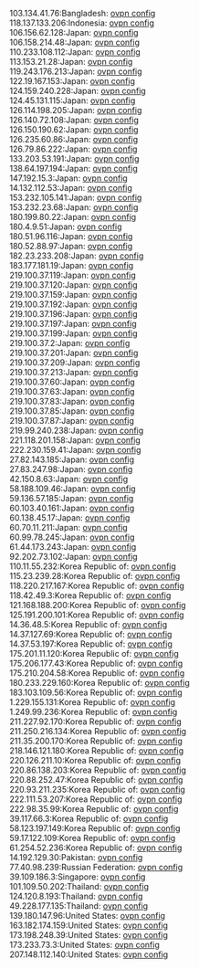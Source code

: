 103.134.41.76:Bangladesh: [ovpn config](vpn/103_134_41_76.ovpn)  
118.137.133.206:Indonesia: [ovpn config](vpn/118_137_133_206.ovpn)  
106.156.62.128:Japan: [ovpn config](vpn/106_156_62_128.ovpn)  
106.158.214.48:Japan: [ovpn config](vpn/106_158_214_48.ovpn)  
110.233.108.112:Japan: [ovpn config](vpn/110_233_108_112.ovpn)  
113.153.21.28:Japan: [ovpn config](vpn/113_153_21_28.ovpn)  
119.243.176.213:Japan: [ovpn config](vpn/119_243_176_213.ovpn)  
122.19.167.153:Japan: [ovpn config](vpn/122_19_167_153.ovpn)  
124.159.240.228:Japan: [ovpn config](vpn/124_159_240_228.ovpn)  
124.45.131.115:Japan: [ovpn config](vpn/124_45_131_115.ovpn)  
126.114.198.205:Japan: [ovpn config](vpn/126_114_198_205.ovpn)  
126.140.72.108:Japan: [ovpn config](vpn/126_140_72_108.ovpn)  
126.150.190.62:Japan: [ovpn config](vpn/126_150_190_62.ovpn)  
126.235.60.86:Japan: [ovpn config](vpn/126_235_60_86.ovpn)  
126.79.86.222:Japan: [ovpn config](vpn/126_79_86_222.ovpn)  
133.203.53.191:Japan: [ovpn config](vpn/133_203_53_191.ovpn)  
138.64.197.194:Japan: [ovpn config](vpn/138_64_197_194.ovpn)  
147.192.15.3:Japan: [ovpn config](vpn/147_192_15_3.ovpn)  
14.132.112.53:Japan: [ovpn config](vpn/14_132_112_53.ovpn)  
153.232.105.141:Japan: [ovpn config](vpn/153_232_105_141.ovpn)  
153.232.23.68:Japan: [ovpn config](vpn/153_232_23_68.ovpn)  
180.199.80.22:Japan: [ovpn config](vpn/180_199_80_22.ovpn)  
180.4.9.51:Japan: [ovpn config](vpn/180_4_9_51.ovpn)  
180.51.96.116:Japan: [ovpn config](vpn/180_51_96_116.ovpn)  
180.52.88.97:Japan: [ovpn config](vpn/180_52_88_97.ovpn)  
182.23.233.208:Japan: [ovpn config](vpn/182_23_233_208.ovpn)  
183.177.181.19:Japan: [ovpn config](vpn/183_177_181_19.ovpn)  
219.100.37.119:Japan: [ovpn config](vpn/219_100_37_119.ovpn)  
219.100.37.120:Japan: [ovpn config](vpn/219_100_37_120.ovpn)  
219.100.37.159:Japan: [ovpn config](vpn/219_100_37_159.ovpn)  
219.100.37.192:Japan: [ovpn config](vpn/219_100_37_192.ovpn)  
219.100.37.196:Japan: [ovpn config](vpn/219_100_37_196.ovpn)  
219.100.37.197:Japan: [ovpn config](vpn/219_100_37_197.ovpn)  
219.100.37.199:Japan: [ovpn config](vpn/219_100_37_199.ovpn)  
219.100.37.2:Japan: [ovpn config](vpn/219_100_37_2.ovpn)  
219.100.37.201:Japan: [ovpn config](vpn/219_100_37_201.ovpn)  
219.100.37.209:Japan: [ovpn config](vpn/219_100_37_209.ovpn)  
219.100.37.213:Japan: [ovpn config](vpn/219_100_37_213.ovpn)  
219.100.37.60:Japan: [ovpn config](vpn/219_100_37_60.ovpn)  
219.100.37.63:Japan: [ovpn config](vpn/219_100_37_63.ovpn)  
219.100.37.83:Japan: [ovpn config](vpn/219_100_37_83.ovpn)  
219.100.37.85:Japan: [ovpn config](vpn/219_100_37_85.ovpn)  
219.100.37.87:Japan: [ovpn config](vpn/219_100_37_87.ovpn)  
219.99.240.238:Japan: [ovpn config](vpn/219_99_240_238.ovpn)  
221.118.201.158:Japan: [ovpn config](vpn/221_118_201_158.ovpn)  
222.230.159.41:Japan: [ovpn config](vpn/222_230_159_41.ovpn)  
27.82.143.185:Japan: [ovpn config](vpn/27_82_143_185.ovpn)  
27.83.247.98:Japan: [ovpn config](vpn/27_83_247_98.ovpn)  
42.150.8.63:Japan: [ovpn config](vpn/42_150_8_63.ovpn)  
58.188.109.46:Japan: [ovpn config](vpn/58_188_109_46.ovpn)  
59.136.57.185:Japan: [ovpn config](vpn/59_136_57_185.ovpn)  
60.103.40.161:Japan: [ovpn config](vpn/60_103_40_161.ovpn)  
60.138.45.17:Japan: [ovpn config](vpn/60_138_45_17.ovpn)  
60.70.11.211:Japan: [ovpn config](vpn/60_70_11_211.ovpn)  
60.99.78.245:Japan: [ovpn config](vpn/60_99_78_245.ovpn)  
61.44.173.243:Japan: [ovpn config](vpn/61_44_173_243.ovpn)  
92.202.73.102:Japan: [ovpn config](vpn/92_202_73_102.ovpn)  
110.11.55.232:Korea Republic of: [ovpn config](vpn/110_11_55_232.ovpn)  
115.23.239.28:Korea Republic of: [ovpn config](vpn/115_23_239_28.ovpn)  
118.220.217.167:Korea Republic of: [ovpn config](vpn/118_220_217_167.ovpn)  
118.42.49.3:Korea Republic of: [ovpn config](vpn/118_42_49_3.ovpn)  
121.168.188.200:Korea Republic of: [ovpn config](vpn/121_168_188_200.ovpn)  
125.191.200.101:Korea Republic of: [ovpn config](vpn/125_191_200_101.ovpn)  
14.36.48.5:Korea Republic of: [ovpn config](vpn/14_36_48_5.ovpn)  
14.37.127.69:Korea Republic of: [ovpn config](vpn/14_37_127_69.ovpn)  
14.37.53.197:Korea Republic of: [ovpn config](vpn/14_37_53_197.ovpn)  
175.201.11.120:Korea Republic of: [ovpn config](vpn/175_201_11_120.ovpn)  
175.206.177.43:Korea Republic of: [ovpn config](vpn/175_206_177_43.ovpn)  
175.210.204.58:Korea Republic of: [ovpn config](vpn/175_210_204_58.ovpn)  
180.233.229.160:Korea Republic of: [ovpn config](vpn/180_233_229_160.ovpn)  
183.103.109.56:Korea Republic of: [ovpn config](vpn/183_103_109_56.ovpn)  
1.229.155.131:Korea Republic of: [ovpn config](vpn/1_229_155_131.ovpn)  
1.249.99.236:Korea Republic of: [ovpn config](vpn/1_249_99_236.ovpn)  
211.227.92.170:Korea Republic of: [ovpn config](vpn/211_227_92_170.ovpn)  
211.250.216.134:Korea Republic of: [ovpn config](vpn/211_250_216_134.ovpn)  
211.35.200.170:Korea Republic of: [ovpn config](vpn/211_35_200_170.ovpn)  
218.146.121.180:Korea Republic of: [ovpn config](vpn/218_146_121_180.ovpn)  
220.126.211.10:Korea Republic of: [ovpn config](vpn/220_126_211_10.ovpn)  
220.86.138.203:Korea Republic of: [ovpn config](vpn/220_86_138_203.ovpn)  
220.88.252.47:Korea Republic of: [ovpn config](vpn/220_88_252_47.ovpn)  
220.93.211.235:Korea Republic of: [ovpn config](vpn/220_93_211_235.ovpn)  
222.111.53.207:Korea Republic of: [ovpn config](vpn/222_111_53_207.ovpn)  
222.98.35.99:Korea Republic of: [ovpn config](vpn/222_98_35_99.ovpn)  
39.117.66.3:Korea Republic of: [ovpn config](vpn/39_117_66_3.ovpn)  
58.123.197.149:Korea Republic of: [ovpn config](vpn/58_123_197_149.ovpn)  
59.17.122.109:Korea Republic of: [ovpn config](vpn/59_17_122_109.ovpn)  
61.254.52.236:Korea Republic of: [ovpn config](vpn/61_254_52_236.ovpn)  
14.192.129.30:Pakistan: [ovpn config](vpn/14_192_129_30.ovpn)  
77.40.98.239:Russian Federation: [ovpn config](vpn/77_40_98_239.ovpn)  
39.109.186.3:Singapore: [ovpn config](vpn/39_109_186_3.ovpn)  
101.109.50.202:Thailand: [ovpn config](vpn/101_109_50_202.ovpn)  
124.120.8.193:Thailand: [ovpn config](vpn/124_120_8_193.ovpn)  
49.228.177.135:Thailand: [ovpn config](vpn/49_228_177_135.ovpn)  
139.180.147.96:United States: [ovpn config](vpn/139_180_147_96.ovpn)  
163.182.174.159:United States: [ovpn config](vpn/163_182_174_159.ovpn)  
173.198.248.39:United States: [ovpn config](vpn/173_198_248_39.ovpn)  
173.233.73.3:United States: [ovpn config](vpn/173_233_73_3.ovpn)  
207.148.112.140:United States: [ovpn config](vpn/207_148_112_140.ovpn)  
